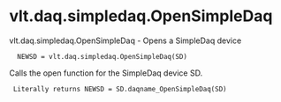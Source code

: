 # vlt.daq.simpledaq.OpenSimpleDaq

  vlt.daq.simpledaq.OpenSimpleDaq - Opens a SimpleDaq device
 
      NEWSD = vlt.daq.simpledaq.OpenSimpleDaq(SD)
 
   Calls the open function for the SimpleDaq device SD.
 
     Literally returns NEWSD = SD.daqname_OpenSimpleDaq(SD)
